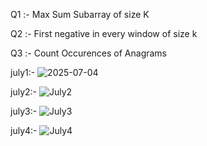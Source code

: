 Q1 :- Max Sum Subarray of size K

Q2 :- First negative in every window of size k

Q3 :- Count Occurences of Anagrams

july1:-
![2025-07-04](https://github.com/user-attachments/assets/aa8624fc-5aaa-4ddc-b6f0-41d1549631de)

july2:-
![July2](https://github.com/user-attachments/assets/5592ae29-b6e4-4f47-ba4b-a1ece2ff3d7a)

july3:-
![July3](https://github.com/user-attachments/assets/3e234113-ee9d-43ea-b4a7-c5875d379107)

july4:-
![July4](https://github.com/user-attachments/assets/1c255eb3-90c9-4ed7-ab0e-8623774f7c92)


